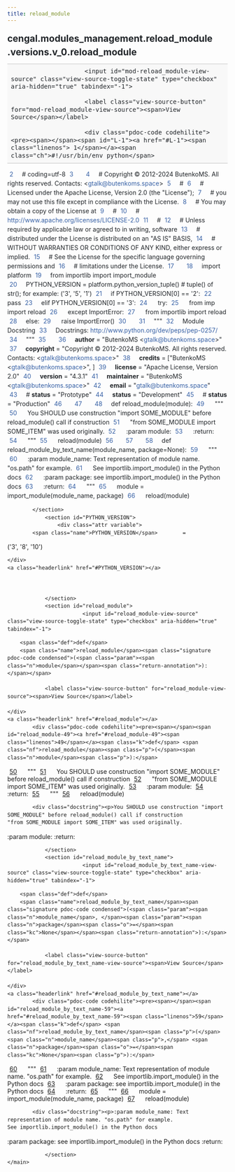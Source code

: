 ```yaml
---
title: reload_module
---
```


<div>
    <main class="pdoc">
            <section class="module-info">
                    <h1 class="modulename">
cengal<wbr>.modules_management<wbr>.reload_module<wbr>.versions<wbr>.v_0<wbr>.reload_module    </h1>

                
                        <input id="mod-reload_module-view-source" class="view-source-toggle-state" type="checkbox" aria-hidden="true" tabindex="-1">

                        <label class="view-source-button" for="mod-reload_module-view-source"><span>View Source</span></label>

                        <div class="pdoc-code codehilite"><pre><span></span><span id="L-1"><a href="#L-1"><span class="linenos"> 1</span></a><span class="ch">#!/usr/bin/env python</span>
</span><span id="L-2"><a href="#L-2"><span class="linenos"> 2</span></a><span class="c1"># coding=utf-8</span>
</span><span id="L-3"><a href="#L-3"><span class="linenos"> 3</span></a>
</span><span id="L-4"><a href="#L-4"><span class="linenos"> 4</span></a><span class="c1"># Copyright © 2012-2024 ButenkoMS. All rights reserved. Contacts: &lt;gtalk@butenkoms.space&gt;</span>
</span><span id="L-5"><a href="#L-5"><span class="linenos"> 5</span></a><span class="c1"># </span>
</span><span id="L-6"><a href="#L-6"><span class="linenos"> 6</span></a><span class="c1"># Licensed under the Apache License, Version 2.0 (the &quot;License&quot;);</span>
</span><span id="L-7"><a href="#L-7"><span class="linenos"> 7</span></a><span class="c1"># you may not use this file except in compliance with the License.</span>
</span><span id="L-8"><a href="#L-8"><span class="linenos"> 8</span></a><span class="c1"># You may obtain a copy of the License at</span>
</span><span id="L-9"><a href="#L-9"><span class="linenos"> 9</span></a><span class="c1"># </span>
</span><span id="L-10"><a href="#L-10"><span class="linenos">10</span></a><span class="c1">#     http://www.apache.org/licenses/LICENSE-2.0</span>
</span><span id="L-11"><a href="#L-11"><span class="linenos">11</span></a><span class="c1"># </span>
</span><span id="L-12"><a href="#L-12"><span class="linenos">12</span></a><span class="c1"># Unless required by applicable law or agreed to in writing, software</span>
</span><span id="L-13"><a href="#L-13"><span class="linenos">13</span></a><span class="c1"># distributed under the License is distributed on an &quot;AS IS&quot; BASIS,</span>
</span><span id="L-14"><a href="#L-14"><span class="linenos">14</span></a><span class="c1"># WITHOUT WARRANTIES OR CONDITIONS OF ANY KIND, either express or implied.</span>
</span><span id="L-15"><a href="#L-15"><span class="linenos">15</span></a><span class="c1"># See the License for the specific language governing permissions and</span>
</span><span id="L-16"><a href="#L-16"><span class="linenos">16</span></a><span class="c1"># limitations under the License.</span>
</span><span id="L-17"><a href="#L-17"><span class="linenos">17</span></a>
</span><span id="L-18"><a href="#L-18"><span class="linenos">18</span></a><span class="kn">import</span> <span class="nn">platform</span>
</span><span id="L-19"><a href="#L-19"><span class="linenos">19</span></a><span class="kn">from</span> <span class="nn">importlib</span> <span class="kn">import</span> <span class="n">import_module</span>
</span><span id="L-20"><a href="#L-20"><span class="linenos">20</span></a><span class="n">PYTHON_VERSION</span> <span class="o">=</span> <span class="n">platform</span><span class="o">.</span><span class="n">python_version_tuple</span><span class="p">()</span>  <span class="c1"># tuple() of str(); for example: (&#39;3&#39;, &#39;5&#39;, &#39;1&#39;)</span>
</span><span id="L-21"><a href="#L-21"><span class="linenos">21</span></a><span class="k">if</span> <span class="n">PYTHON_VERSION</span><span class="p">[</span><span class="mi">0</span><span class="p">]</span> <span class="o">==</span> <span class="s1">&#39;2&#39;</span><span class="p">:</span>
</span><span id="L-22"><a href="#L-22"><span class="linenos">22</span></a>    <span class="k">pass</span>
</span><span id="L-23"><a href="#L-23"><span class="linenos">23</span></a><span class="k">elif</span> <span class="n">PYTHON_VERSION</span><span class="p">[</span><span class="mi">0</span><span class="p">]</span> <span class="o">==</span> <span class="s1">&#39;3&#39;</span><span class="p">:</span>
</span><span id="L-24"><a href="#L-24"><span class="linenos">24</span></a>    <span class="k">try</span><span class="p">:</span>
</span><span id="L-25"><a href="#L-25"><span class="linenos">25</span></a>        <span class="kn">from</span> <span class="nn">imp</span> <span class="kn">import</span> <span class="n">reload</span>
</span><span id="L-26"><a href="#L-26"><span class="linenos">26</span></a>    <span class="k">except</span> <span class="ne">ImportError</span><span class="p">:</span>
</span><span id="L-27"><a href="#L-27"><span class="linenos">27</span></a>        <span class="kn">from</span> <span class="nn">importlib</span> <span class="kn">import</span> <span class="n">reload</span>
</span><span id="L-28"><a href="#L-28"><span class="linenos">28</span></a><span class="k">else</span><span class="p">:</span>
</span><span id="L-29"><a href="#L-29"><span class="linenos">29</span></a>    <span class="k">raise</span> <span class="ne">ImportError</span><span class="p">()</span>
</span><span id="L-30"><a href="#L-30"><span class="linenos">30</span></a>
</span><span id="L-31"><a href="#L-31"><span class="linenos">31</span></a><span class="sd">&quot;&quot;&quot;</span>
</span><span id="L-32"><a href="#L-32"><span class="linenos">32</span></a><span class="sd">Module Docstring</span>
</span><span id="L-33"><a href="#L-33"><span class="linenos">33</span></a><span class="sd">Docstrings: http://www.python.org/dev/peps/pep-0257/</span>
</span><span id="L-34"><a href="#L-34"><span class="linenos">34</span></a><span class="sd">&quot;&quot;&quot;</span>
</span><span id="L-35"><a href="#L-35"><span class="linenos">35</span></a>
</span><span id="L-36"><a href="#L-36"><span class="linenos">36</span></a><span class="n">__author__</span> <span class="o">=</span> <span class="s2">&quot;ButenkoMS &lt;gtalk@butenkoms.space&gt;&quot;</span>
</span><span id="L-37"><a href="#L-37"><span class="linenos">37</span></a><span class="n">__copyright__</span> <span class="o">=</span> <span class="s2">&quot;Copyright © 2012-2024 ButenkoMS. All rights reserved. Contacts: &lt;gtalk@butenkoms.space&gt;&quot;</span>
</span><span id="L-38"><a href="#L-38"><span class="linenos">38</span></a><span class="n">__credits__</span> <span class="o">=</span> <span class="p">[</span><span class="s2">&quot;ButenkoMS &lt;gtalk@butenkoms.space&gt;&quot;</span><span class="p">,</span> <span class="p">]</span>
</span><span id="L-39"><a href="#L-39"><span class="linenos">39</span></a><span class="n">__license__</span> <span class="o">=</span> <span class="s2">&quot;Apache License, Version 2.0&quot;</span>
</span><span id="L-40"><a href="#L-40"><span class="linenos">40</span></a><span class="n">__version__</span> <span class="o">=</span> <span class="s2">&quot;4.3.1&quot;</span>
</span><span id="L-41"><a href="#L-41"><span class="linenos">41</span></a><span class="n">__maintainer__</span> <span class="o">=</span> <span class="s2">&quot;ButenkoMS &lt;gtalk@butenkoms.space&gt;&quot;</span>
</span><span id="L-42"><a href="#L-42"><span class="linenos">42</span></a><span class="n">__email__</span> <span class="o">=</span> <span class="s2">&quot;gtalk@butenkoms.space&quot;</span>
</span><span id="L-43"><a href="#L-43"><span class="linenos">43</span></a><span class="c1"># __status__ = &quot;Prototype&quot;</span>
</span><span id="L-44"><a href="#L-44"><span class="linenos">44</span></a><span class="n">__status__</span> <span class="o">=</span> <span class="s2">&quot;Development&quot;</span>
</span><span id="L-45"><a href="#L-45"><span class="linenos">45</span></a><span class="c1"># __status__ = &quot;Production&quot;</span>
</span><span id="L-46"><a href="#L-46"><span class="linenos">46</span></a>
</span><span id="L-47"><a href="#L-47"><span class="linenos">47</span></a>
</span><span id="L-48"><a href="#L-48"><span class="linenos">48</span></a><span class="k">def</span> <span class="nf">reload_module</span><span class="p">(</span><span class="n">module</span><span class="p">):</span>
</span><span id="L-49"><a href="#L-49"><span class="linenos">49</span></a><span class="w">    </span><span class="sd">&quot;&quot;&quot;</span>
</span><span id="L-50"><a href="#L-50"><span class="linenos">50</span></a><span class="sd">    You SHOULD use construction &quot;import SOME_MODULE&quot; before reload_module() call if construction</span>
</span><span id="L-51"><a href="#L-51"><span class="linenos">51</span></a><span class="sd">        &quot;from SOME_MODULE import SOME_ITEM&quot; was used originally.</span>
</span><span id="L-52"><a href="#L-52"><span class="linenos">52</span></a><span class="sd">    :param module:</span>
</span><span id="L-53"><a href="#L-53"><span class="linenos">53</span></a><span class="sd">    :return:</span>
</span><span id="L-54"><a href="#L-54"><span class="linenos">54</span></a><span class="sd">    &quot;&quot;&quot;</span>
</span><span id="L-55"><a href="#L-55"><span class="linenos">55</span></a>    <span class="n">reload</span><span class="p">(</span><span class="n">module</span><span class="p">)</span>
</span><span id="L-56"><a href="#L-56"><span class="linenos">56</span></a>
</span><span id="L-57"><a href="#L-57"><span class="linenos">57</span></a>
</span><span id="L-58"><a href="#L-58"><span class="linenos">58</span></a><span class="k">def</span> <span class="nf">reload_module_by_text_name</span><span class="p">(</span><span class="n">module_name</span><span class="p">,</span> <span class="n">package</span><span class="o">=</span><span class="kc">None</span><span class="p">):</span>
</span><span id="L-59"><a href="#L-59"><span class="linenos">59</span></a><span class="w">    </span><span class="sd">&quot;&quot;&quot;</span>
</span><span id="L-60"><a href="#L-60"><span class="linenos">60</span></a><span class="sd">    :param module_name: Text representation of module name. &quot;os.path&quot; for example.</span>
</span><span id="L-61"><a href="#L-61"><span class="linenos">61</span></a><span class="sd">        See importlib.import_module() in the Python docs</span>
</span><span id="L-62"><a href="#L-62"><span class="linenos">62</span></a><span class="sd">    :param package: see importlib.import_module() in the Python docs</span>
</span><span id="L-63"><a href="#L-63"><span class="linenos">63</span></a><span class="sd">    :return:</span>
</span><span id="L-64"><a href="#L-64"><span class="linenos">64</span></a><span class="sd">    &quot;&quot;&quot;</span>
</span><span id="L-65"><a href="#L-65"><span class="linenos">65</span></a>    <span class="n">module</span> <span class="o">=</span> <span class="n">import_module</span><span class="p">(</span><span class="n">module_name</span><span class="p">,</span> <span class="n">package</span><span class="p">)</span>
</span><span id="L-66"><a href="#L-66"><span class="linenos">66</span></a>    <span class="n">reload</span><span class="p">(</span><span class="n">module</span><span class="p">)</span>
</span></pre></div>


            </section>
                <section id="PYTHON_VERSION">
                    <div class="attr variable">
            <span class="name">PYTHON_VERSION</span>        =
<span class="default_value">(&#39;3&#39;, &#39;8&#39;, &#39;10&#39;)</span>

        
    </div>
    <a class="headerlink" href="#PYTHON_VERSION"></a>
    
    

                </section>
                <section id="reload_module">
                            <input id="reload_module-view-source" class="view-source-toggle-state" type="checkbox" aria-hidden="true" tabindex="-1">
<div class="attr function">
            
        <span class="def">def</span>
        <span class="name">reload_module</span><span class="signature pdoc-code condensed">(<span class="param"><span class="n">module</span></span><span class="return-annotation">):</span></span>

                <label class="view-source-button" for="reload_module-view-source"><span>View Source</span></label>

    </div>
    <a class="headerlink" href="#reload_module"></a>
            <div class="pdoc-code codehilite"><pre><span></span><span id="reload_module-49"><a href="#reload_module-49"><span class="linenos">49</span></a><span class="k">def</span> <span class="nf">reload_module</span><span class="p">(</span><span class="n">module</span><span class="p">):</span>
</span><span id="reload_module-50"><a href="#reload_module-50"><span class="linenos">50</span></a><span class="w">    </span><span class="sd">&quot;&quot;&quot;</span>
</span><span id="reload_module-51"><a href="#reload_module-51"><span class="linenos">51</span></a><span class="sd">    You SHOULD use construction &quot;import SOME_MODULE&quot; before reload_module() call if construction</span>
</span><span id="reload_module-52"><a href="#reload_module-52"><span class="linenos">52</span></a><span class="sd">        &quot;from SOME_MODULE import SOME_ITEM&quot; was used originally.</span>
</span><span id="reload_module-53"><a href="#reload_module-53"><span class="linenos">53</span></a><span class="sd">    :param module:</span>
</span><span id="reload_module-54"><a href="#reload_module-54"><span class="linenos">54</span></a><span class="sd">    :return:</span>
</span><span id="reload_module-55"><a href="#reload_module-55"><span class="linenos">55</span></a><span class="sd">    &quot;&quot;&quot;</span>
</span><span id="reload_module-56"><a href="#reload_module-56"><span class="linenos">56</span></a>    <span class="n">reload</span><span class="p">(</span><span class="n">module</span><span class="p">)</span>
</span></pre></div>


            <div class="docstring"><p>You SHOULD use construction "import SOME_MODULE" before reload_module() call if construction
    "from SOME_MODULE import SOME_ITEM" was used originally.
:param module:
:return:</p>
</div>


                </section>
                <section id="reload_module_by_text_name">
                            <input id="reload_module_by_text_name-view-source" class="view-source-toggle-state" type="checkbox" aria-hidden="true" tabindex="-1">
<div class="attr function">
            
        <span class="def">def</span>
        <span class="name">reload_module_by_text_name</span><span class="signature pdoc-code condensed">(<span class="param"><span class="n">module_name</span>, </span><span class="param"><span class="n">package</span><span class="o">=</span><span class="kc">None</span></span><span class="return-annotation">):</span></span>

                <label class="view-source-button" for="reload_module_by_text_name-view-source"><span>View Source</span></label>

    </div>
    <a class="headerlink" href="#reload_module_by_text_name"></a>
            <div class="pdoc-code codehilite"><pre><span></span><span id="reload_module_by_text_name-59"><a href="#reload_module_by_text_name-59"><span class="linenos">59</span></a><span class="k">def</span> <span class="nf">reload_module_by_text_name</span><span class="p">(</span><span class="n">module_name</span><span class="p">,</span> <span class="n">package</span><span class="o">=</span><span class="kc">None</span><span class="p">):</span>
</span><span id="reload_module_by_text_name-60"><a href="#reload_module_by_text_name-60"><span class="linenos">60</span></a><span class="w">    </span><span class="sd">&quot;&quot;&quot;</span>
</span><span id="reload_module_by_text_name-61"><a href="#reload_module_by_text_name-61"><span class="linenos">61</span></a><span class="sd">    :param module_name: Text representation of module name. &quot;os.path&quot; for example.</span>
</span><span id="reload_module_by_text_name-62"><a href="#reload_module_by_text_name-62"><span class="linenos">62</span></a><span class="sd">        See importlib.import_module() in the Python docs</span>
</span><span id="reload_module_by_text_name-63"><a href="#reload_module_by_text_name-63"><span class="linenos">63</span></a><span class="sd">    :param package: see importlib.import_module() in the Python docs</span>
</span><span id="reload_module_by_text_name-64"><a href="#reload_module_by_text_name-64"><span class="linenos">64</span></a><span class="sd">    :return:</span>
</span><span id="reload_module_by_text_name-65"><a href="#reload_module_by_text_name-65"><span class="linenos">65</span></a><span class="sd">    &quot;&quot;&quot;</span>
</span><span id="reload_module_by_text_name-66"><a href="#reload_module_by_text_name-66"><span class="linenos">66</span></a>    <span class="n">module</span> <span class="o">=</span> <span class="n">import_module</span><span class="p">(</span><span class="n">module_name</span><span class="p">,</span> <span class="n">package</span><span class="p">)</span>
</span><span id="reload_module_by_text_name-67"><a href="#reload_module_by_text_name-67"><span class="linenos">67</span></a>    <span class="n">reload</span><span class="p">(</span><span class="n">module</span><span class="p">)</span>
</span></pre></div>


            <div class="docstring"><p>:param module_name: Text representation of module name. "os.path" for example.
    See importlib.import_module() in the Python docs
:param package: see importlib.import_module() in the Python docs
:return:</p>
</div>


                </section>
    </main>


<style>pre{line-height:125%;}span.linenos{color:inherit; background-color:transparent; padding-left:5px; padding-right:20px;}.pdoc-code .hll{background-color:#ffffcc}.pdoc-code{background:#f8f8f8;}.pdoc-code .c{color:#3D7B7B; font-style:italic}.pdoc-code .err{border:1px solid #FF0000}.pdoc-code .k{color:#008000; font-weight:bold}.pdoc-code .o{color:#666666}.pdoc-code .ch{color:#3D7B7B; font-style:italic}.pdoc-code .cm{color:#3D7B7B; font-style:italic}.pdoc-code .cp{color:#9C6500}.pdoc-code .cpf{color:#3D7B7B; font-style:italic}.pdoc-code .c1{color:#3D7B7B; font-style:italic}.pdoc-code .cs{color:#3D7B7B; font-style:italic}.pdoc-code .gd{color:#A00000}.pdoc-code .ge{font-style:italic}.pdoc-code .gr{color:#E40000}.pdoc-code .gh{color:#000080; font-weight:bold}.pdoc-code .gi{color:#008400}.pdoc-code .go{color:#717171}.pdoc-code .gp{color:#000080; font-weight:bold}.pdoc-code .gs{font-weight:bold}.pdoc-code .gu{color:#800080; font-weight:bold}.pdoc-code .gt{color:#0044DD}.pdoc-code .kc{color:#008000; font-weight:bold}.pdoc-code .kd{color:#008000; font-weight:bold}.pdoc-code .kn{color:#008000; font-weight:bold}.pdoc-code .kp{color:#008000}.pdoc-code .kr{color:#008000; font-weight:bold}.pdoc-code .kt{color:#B00040}.pdoc-code .m{color:#666666}.pdoc-code .s{color:#BA2121}.pdoc-code .na{color:#687822}.pdoc-code .nb{color:#008000}.pdoc-code .nc{color:#0000FF; font-weight:bold}.pdoc-code .no{color:#880000}.pdoc-code .nd{color:#AA22FF}.pdoc-code .ni{color:#717171; font-weight:bold}.pdoc-code .ne{color:#CB3F38; font-weight:bold}.pdoc-code .nf{color:#0000FF}.pdoc-code .nl{color:#767600}.pdoc-code .nn{color:#0000FF; font-weight:bold}.pdoc-code .nt{color:#008000; font-weight:bold}.pdoc-code .nv{color:#19177C}.pdoc-code .ow{color:#AA22FF; font-weight:bold}.pdoc-code .w{color:#bbbbbb}.pdoc-code .mb{color:#666666}.pdoc-code .mf{color:#666666}.pdoc-code .mh{color:#666666}.pdoc-code .mi{color:#666666}.pdoc-code .mo{color:#666666}.pdoc-code .sa{color:#BA2121}.pdoc-code .sb{color:#BA2121}.pdoc-code .sc{color:#BA2121}.pdoc-code .dl{color:#BA2121}.pdoc-code .sd{color:#BA2121; font-style:italic}.pdoc-code .s2{color:#BA2121}.pdoc-code .se{color:#AA5D1F; font-weight:bold}.pdoc-code .sh{color:#BA2121}.pdoc-code .si{color:#A45A77; font-weight:bold}.pdoc-code .sx{color:#008000}.pdoc-code .sr{color:#A45A77}.pdoc-code .s1{color:#BA2121}.pdoc-code .ss{color:#19177C}.pdoc-code .bp{color:#008000}.pdoc-code .fm{color:#0000FF}.pdoc-code .vc{color:#19177C}.pdoc-code .vg{color:#19177C}.pdoc-code .vi{color:#19177C}.pdoc-code .vm{color:#19177C}.pdoc-code .il{color:#666666}</style>
<style>:root{--pdoc-background:#fff;}.pdoc{--text:#212529;--muted:#6c757d;--link:#3660a5;--link-hover:#1659c5;--code:#f8f8f8;--active:#fff598;--accent:#eee;--accent2:#c1c1c1;--nav-hover:rgba(255, 255, 255, 0.5);--name:#0066BB;--def:#008800;--annotation:#007020;}</style>
<style>.pdoc{color:var(--text);box-sizing:border-box;line-height:1.5;background:none;}.pdoc .pdoc-button{cursor:pointer;display:inline-block;border:solid black 1px;border-radius:2px;font-size:.75rem;padding:calc(0.5em - 1px) 1em;transition:100ms all;}.pdoc .pdoc-alert{padding:1rem 1rem 1rem calc(1.5rem + 24px);border:1px solid transparent;border-radius:.25rem;background-repeat:no-repeat;background-position:1rem center;margin-bottom:1rem;}.pdoc .pdoc-alert > *:last-child{margin-bottom:0;}.pdoc .pdoc-alert-note {color:#084298;background-color:#cfe2ff;border-color:#b6d4fe;background-image:url("data:image/svg+xml,%3Csvg%20xmlns%3D%22http%3A//www.w3.org/2000/svg%22%20width%3D%2224%22%20height%3D%2224%22%20fill%3D%22%23084298%22%20viewBox%3D%220%200%2016%2016%22%3E%3Cpath%20d%3D%22M8%2016A8%208%200%201%200%208%200a8%208%200%200%200%200%2016zm.93-9.412-1%204.705c-.07.34.029.533.304.533.194%200%20.487-.07.686-.246l-.088.416c-.287.346-.92.598-1.465.598-.703%200-1.002-.422-.808-1.319l.738-3.468c.064-.293.006-.399-.287-.47l-.451-.081.082-.381%202.29-.287zM8%205.5a1%201%200%201%201%200-2%201%201%200%200%201%200%202z%22/%3E%3C/svg%3E");}.pdoc .pdoc-alert-warning{color:#664d03;background-color:#fff3cd;border-color:#ffecb5;background-image:url("data:image/svg+xml,%3Csvg%20xmlns%3D%22http%3A//www.w3.org/2000/svg%22%20width%3D%2224%22%20height%3D%2224%22%20fill%3D%22%23664d03%22%20viewBox%3D%220%200%2016%2016%22%3E%3Cpath%20d%3D%22M8.982%201.566a1.13%201.13%200%200%200-1.96%200L.165%2013.233c-.457.778.091%201.767.98%201.767h13.713c.889%200%201.438-.99.98-1.767L8.982%201.566zM8%205c.535%200%20.954.462.9.995l-.35%203.507a.552.552%200%200%201-1.1%200L7.1%205.995A.905.905%200%200%201%208%205zm.002%206a1%201%200%201%201%200%202%201%201%200%200%201%200-2z%22/%3E%3C/svg%3E");}.pdoc .pdoc-alert-danger{color:#842029;background-color:#f8d7da;border-color:#f5c2c7;background-image:url("data:image/svg+xml,%3Csvg%20xmlns%3D%22http%3A//www.w3.org/2000/svg%22%20width%3D%2224%22%20height%3D%2224%22%20fill%3D%22%23842029%22%20viewBox%3D%220%200%2016%2016%22%3E%3Cpath%20d%3D%22M5.52.359A.5.5%200%200%201%206%200h4a.5.5%200%200%201%20.474.658L8.694%206H12.5a.5.5%200%200%201%20.395.807l-7%209a.5.5%200%200%201-.873-.454L6.823%209.5H3.5a.5.5%200%200%201-.48-.641l2.5-8.5z%22/%3E%3C/svg%3E");}.pdoc .visually-hidden{position:absolute !important;width:1px !important;height:1px !important;padding:0 !important;margin:-1px !important;overflow:hidden !important;clip:rect(0, 0, 0, 0) !important;white-space:nowrap !important;border:0 !important;}.pdoc h1, .pdoc h2, .pdoc h3{font-weight:300;margin:.3em 0;padding:.2em 0;}.pdoc > section:not(.module-info) h1{font-size:1.5rem;font-weight:500;}.pdoc > section:not(.module-info) h2{font-size:1.4rem;font-weight:500;}.pdoc > section:not(.module-info) h3{font-size:1.3rem;font-weight:500;}.pdoc > section:not(.module-info) h4{font-size:1.2rem;}.pdoc > section:not(.module-info) h5{font-size:1.1rem;}.pdoc a{text-decoration:none;color:var(--link);}.pdoc a:hover{color:var(--link-hover);}.pdoc blockquote{margin-left:2rem;}.pdoc pre{border-top:1px solid var(--accent2);border-bottom:1px solid var(--accent2);margin-top:0;margin-bottom:1em;padding:.5rem 0 .5rem .5rem;overflow-x:auto;background-color:var(--code);}.pdoc code{color:var(--text);padding:.2em .4em;margin:0;font-size:85%;background-color:var(--accent);border-radius:6px;}.pdoc a > code{color:inherit;}.pdoc pre > code{display:inline-block;font-size:inherit;background:none;border:none;padding:0;}.pdoc > section:not(.module-info){margin-bottom:1.5rem;}.pdoc .modulename{margin-top:0;font-weight:bold;}.pdoc .modulename a{color:var(--link);transition:100ms all;}.pdoc .git-button{float:right;border:solid var(--link) 1px;}.pdoc .git-button:hover{background-color:var(--link);color:var(--pdoc-background);}.view-source-toggle-state,.view-source-toggle-state ~ .pdoc-code{display:none;}.view-source-toggle-state:checked ~ .pdoc-code{display:block;}.view-source-button{display:inline-block;float:right;font-size:.75rem;line-height:1.5rem;color:var(--muted);padding:0 .4rem 0 1.3rem;cursor:pointer;text-indent:-2px;}.view-source-button > span{visibility:hidden;}.module-info .view-source-button{float:none;display:flex;justify-content:flex-end;margin:-1.2rem .4rem -.2rem 0;}.view-source-button::before{position:absolute;content:"View Source";display:list-item;list-style-type:disclosure-closed;}.view-source-toggle-state:checked ~ .attr .view-source-button::before,.view-source-toggle-state:checked ~ .view-source-button::before{list-style-type:disclosure-open;}.pdoc .docstring{margin-bottom:1.5rem;}.pdoc section:not(.module-info) .docstring{margin-left:clamp(0rem, 5vw - 2rem, 1rem);}.pdoc .docstring .pdoc-code{margin-left:1em;margin-right:1em;}.pdoc h1:target,.pdoc h2:target,.pdoc h3:target,.pdoc h4:target,.pdoc h5:target,.pdoc h6:target,.pdoc .pdoc-code > pre > span:target{background-color:var(--active);box-shadow:-1rem 0 0 0 var(--active);}.pdoc .pdoc-code > pre > span:target{display:block;}.pdoc div:target > .attr,.pdoc section:target > .attr,.pdoc dd:target > a{background-color:var(--active);}.pdoc *{scroll-margin:2rem;}.pdoc .pdoc-code .linenos{user-select:none;}.pdoc .attr:hover{filter:contrast(0.95);}.pdoc section, .pdoc .classattr{position:relative;}.pdoc .headerlink{--width:clamp(1rem, 3vw, 2rem);position:absolute;top:0;left:calc(0rem - var(--width));transition:all 100ms ease-in-out;opacity:0;}.pdoc .headerlink::before{content:"#";display:block;text-align:center;width:var(--width);height:2.3rem;line-height:2.3rem;font-size:1.5rem;}.pdoc .attr:hover ~ .headerlink,.pdoc *:target > .headerlink,.pdoc .headerlink:hover{opacity:1;}.pdoc .attr{display:block;margin:.5rem 0 .5rem;padding:.4rem .4rem .4rem 1rem;background-color:var(--accent);overflow-x:auto;}.pdoc .classattr{margin-left:2rem;}.pdoc .name{color:var(--name);font-weight:bold;}.pdoc .def{color:var(--def);font-weight:bold;}.pdoc .signature{background-color:transparent;}.pdoc .param, .pdoc .return-annotation{white-space:pre;}.pdoc .signature.multiline .param{display:block;}.pdoc .signature.condensed .param{display:inline-block;}.pdoc .annotation{color:var(--annotation);}.pdoc .view-value-toggle-state,.pdoc .view-value-toggle-state ~ .default_value{display:none;}.pdoc .view-value-toggle-state:checked ~ .default_value{display:inherit;}.pdoc .view-value-button{font-size:.5rem;vertical-align:middle;border-style:dashed;margin-top:-0.1rem;}.pdoc .view-value-button:hover{background:white;}.pdoc .view-value-button::before{content:"show";text-align:center;width:2.2em;display:inline-block;}.pdoc .view-value-toggle-state:checked ~ .view-value-button::before{content:"hide";}.pdoc .inherited{margin-left:2rem;}.pdoc .inherited dt{font-weight:700;}.pdoc .inherited dt, .pdoc .inherited dd{display:inline;margin-left:0;margin-bottom:.5rem;}.pdoc .inherited dd:not(:last-child):after{content:", ";}.pdoc .inherited .class:before{content:"class ";}.pdoc .inherited .function a:after{content:"()";}.pdoc .search-result .docstring{overflow:auto;max-height:25vh;}.pdoc .search-result.focused > .attr{background-color:var(--active);}.pdoc .attribution{margin-top:2rem;display:block;opacity:0.5;transition:all 200ms;filter:grayscale(100%);}.pdoc .attribution:hover{opacity:1;filter:grayscale(0%);}.pdoc .attribution img{margin-left:5px;height:35px;vertical-align:middle;width:70px;transition:all 200ms;}.pdoc table{display:block;width:max-content;max-width:100%;overflow:auto;margin-bottom:1rem;}.pdoc table th{font-weight:600;}.pdoc table th, .pdoc table td{padding:6px 13px;border:1px solid var(--accent2);}</style></div>
